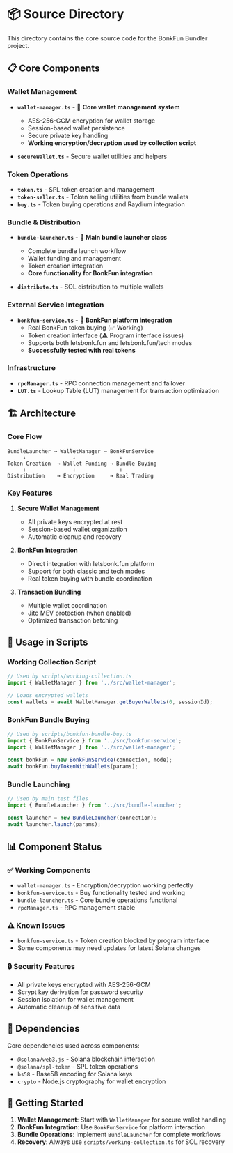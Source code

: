 # 📦 Source Directory

This directory contains the core source code for the BonkFun Bundler project.

## 📋 Core Components

### Wallet Management

- **`wallet-manager.ts`** - 🔐 **Core wallet management system**
  - AES-256-GCM encryption for wallet storage
  - Session-based wallet persistence
  - Secure private key handling
  - **Working encryption/decryption used by collection script**

- **`secureWallet.ts`** - Secure wallet utilities and helpers

### Token Operations

- **`token.ts`** - SPL token creation and management
- **`token-seller.ts`** - Token selling utilities from bundle wallets
- **`buy.ts`** - Token buying operations and Raydium integration

### Bundle & Distribution

- **`bundle-launcher.ts`** - 🚀 **Main bundle launcher class**
  - Complete bundle launch workflow
  - Wallet funding and management
  - Token creation integration
  - **Core functionality for BonkFun integration**

- **`distribute.ts`** - SOL distribution to multiple wallets

### External Service Integration

- **`bonkfun-service.ts`** - 🎯 **BonkFun platform integration**
  - Real BonkFun token buying (✅ Working)
  - Token creation interface (⚠️ Program interface issues)
  - Supports both letsbonk.fun and letsbonk.fun/tech modes
  - **Successfully tested with real tokens**

### Infrastructure

- **`rpcManager.ts`** - RPC connection management and failover
- **`LUT.ts`** - Lookup Table (LUT) management for transaction optimization

## 🏗️ Architecture

### Core Flow

```text
BundleLauncher → WalletManager → BonkFunService
     ↓               ↓              ↓
Token Creation  → Wallet Funding → Bundle Buying
     ↓               ↓              ↓
Distribution    → Encryption     → Real Trading
```

### Key Features

1. **Secure Wallet Management**
   - All private keys encrypted at rest
   - Session-based wallet organization
   - Automatic cleanup and recovery

2. **BonkFun Integration**
   - Direct integration with letsbonk.fun platform
   - Support for both classic and tech modes
   - Real token buying with bundle coordination

3. **Transaction Bundling**
   - Multiple wallet coordination
   - Jito MEV protection (when enabled)
   - Optimized transaction batching

## 🔧 Usage in Scripts

### Working Collection Script

```typescript
// Used by scripts/working-collection.ts
import { WalletManager } from '../src/wallet-manager';

// Loads encrypted wallets
const wallets = await WalletManager.getBuyerWallets(0, sessionId);
```

### BonkFun Bundle Buying

```typescript
// Used by scripts/bonkfun-bundle-buy.ts
import { BonkFunService } from '../src/bonkfun-service';
import { WalletManager } from '../src/wallet-manager';

const bonkFun = new BonkFunService(connection, mode);
await bonkFun.buyTokenWithWallets(params);
```

### Bundle Launching

```typescript
// Used by main test files
import { BundleLauncher } from '../src/bundle-launcher';

const launcher = new BundleLauncher(connection);
await launcher.launch(params);
```

## 📊 Component Status

### ✅ Working Components

- `wallet-manager.ts` - Encryption/decryption working perfectly
- `bonkfun-service.ts` - Buy functionality tested and working
- `bundle-launcher.ts` - Core bundle operations functional
- `rpcManager.ts` - RPC management stable

### ⚠️ Known Issues

- `bonkfun-service.ts` - Token creation blocked by program interface
- Some components may need updates for latest Solana changes

### 🔒 Security Features

- All private keys encrypted with AES-256-GCM
- Scrypt key derivation for password security
- Session isolation for wallet management
- Automatic cleanup of sensitive data

## 📖 Dependencies

Core dependencies used across components:

- `@solana/web3.js` - Solana blockchain interaction
- `@solana/spl-token` - SPL token operations
- `bs58` - Base58 encoding for Solana keys
- `crypto` - Node.js cryptography for wallet encryption

## 🚀 Getting Started

1. **Wallet Management**: Start with `WalletManager` for secure wallet handling
2. **BonkFun Integration**: Use `BonkFunService` for platform interaction
3. **Bundle Operations**: Implement `BundleLauncher` for complete workflows
4. **Recovery**: Always use `scripts/working-collection.ts` for SOL recovery
